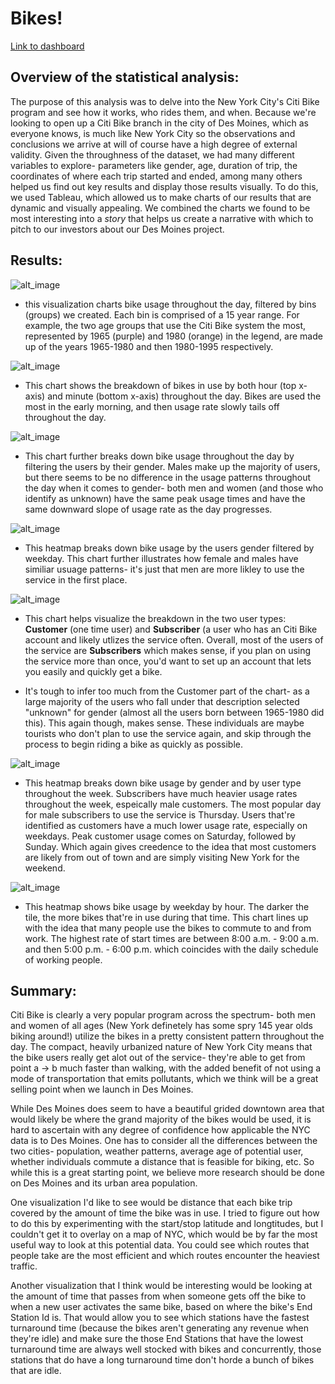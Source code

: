 # Bikes!


[Link to dashboard](https://public.tableau.com/profile/nick.guild#!/vizhome/Challenge_book/DeliverableThreeStory?publish=yes)

## Overview of the statistical analysis:  

The purpose of this analysis was to delve into the New York City's Citi Bike program and see how it works, who rides them, and when.  Because we're looking to open up a Citi Bike branch in the city of Des Moines, which as everyone knows, is much like New York City so the observations and conclusions we arrive at will of course have a high degree of external validity.  Given the throughness of the dataset, we had many different variables to explore- parameters like gender, age, duration of trip, the coordinates of where each trip started and ended, among many others helped us find out key results and display those results visually. To do this, we used Tableau, which allowed us to make charts of our results that are dynamic and visually appealing.  We combined the charts we found to be most interesting into a *story* that helps us create a narrative with which to pitch to our investors about our Des Moines project.

## Results: 


![alt_image](https://github.com/Nickguild1993/bikesharing/blob/main/Tableau_visualizations/Bike_usage_by_hour_bins.png)

- this visualization charts bike usage throughout the day, filtered by bins (groups) we created. Each bin is comprised of a 15 year range. For example, the two age groups that use the Citi Bike system the most, represented by 1965 (purple) and 1980 (orange) in the legend, are made up of the years 1965-1980 and then 1980-1995 respectively.

![alt_image](https://github.com/Nickguild1993/bikesharing/blob/main/Tableau_visualizations/Bikes_hour_minute.png)

- This chart shows the breakdown of bikes in use by both hour (top x-axis) and minute (bottom x-axis) throughout the day. Bikes are used the most in the early morning, and then usage rate slowly tails off throughout the day.

![alt_image](https://github.com/Nickguild1993/bikesharing/blob/main/Tableau_visualizations/Bikes_hour_minute_gender.png)

- This chart further breaks down bike usage throughout the day by filtering the users by their gender.  Males make up the majority of users, but there seems to be no difference in the usage patterns throughout the day when it comes to gender- both men and women (and those who identify as unknown) have the same peak usage times and have the same downward slope of usage rate as the day progresses.

![alt_image](https://github.com/Nickguild1993/bikesharing/blob/main/Tableau_visualizations/Heatmap_weekday_gender.png)

- This heatmap breaks down bike usage by the users gender filtered by weekday.  This chart further illustrates how female and males have similiar usuage patterns- it's just that men are more likley to use the service in the first place.

![alt_image](https://github.com/Nickguild1993/bikesharing/blob/main/Tableau_visualizations/Usertype_gender_bins.png)

- This chart helps visualize the breakdown in the two user types: **Customer** (one time user) and **Subscriber** (a user who has an Citi Bike account and likely utlizes the service often.  Overall, most of the users of the service are **Subscribers** which makes sense, if you plan on using the service more than once, you'd want to set up an account that lets you easily and quickly get a bike.  

- It's tough to infer too much from the Customer part of the chart- as a large majority of the users who fall under that description selected "unknown" for gender (almost all the users born between 1965-1980 did this).  This again though, makes sense.  These individuals are maybe tourists who don't plan to use the service again, and skip through the process to begin riding a bike as quickly as possible.

![alt_image](https://github.com/Nickguild1993/bikesharing/blob/main/Tableau_visualizations/Usertype_gender_weekday.png)

- This heatmap breaks down bike usage by gender and by user type throughout the week. Subscribers have much heavier usage rates throughout the week, espeically male customers.  The most popular day for male subscribers to use the service is Thursday.  Users that're identified as customers have a much lower usage rate, especially on weekdays.  Peak customer usage comes on Saturday, followed by Sunday. Which again gives creedence to the idea that most customers are likely from out of town and are simply visiting New York for the weekend.

![alt_image](https://github.com/Nickguild1993/bikesharing/blob/main/Tableau_visualizations/heatmap_weekday_hours.png)

- This heatmap shows bike usage by weekday by hour.  The darker the tile, the more bikes that're in use during that time. This chart lines up with the idea that many people use the bikes to commute to and from work.  The highest rate of start times are between 8:00 a.m. - 9:00 a.m. and then 5:00 p.m. - 6:00 p.m. which coincides with the daily schedule of working people.


## Summary: 

Citi Bike is clearly a very popular program across the spectrum- both men and women of all ages (New York definetely has some spry 145 year olds biking around!) utilize the bikes in a pretty consistent pattern throughout the day. The compact, heavily urbanized nature of New York City means that the bike users really get alot out of the service- they're able to get from point a -> b much faster than walking, with the added benefit of not using a mode of transportation that emits pollutants, which we think will be a great selling point when we launch in Des Moines.

While Des Moines does seem to have a beautiful grided downtown area that would likely be where the grand majority of the bikes would be used, it is hard to ascertain with any degree of confidence how applicable the NYC data is to Des Moines.  One has to consider all the differences between the two cities- population, weather patterns, average age of potential user, whether individuals commute a distance that is feasible for biking, etc.  So while this is a great starting point, we believe more research should be done on Des Moines and its urban area population.

One visualization I'd like to see would be distance that each bike trip covered by the amount of time the bike was in use.  I tried to figure out how to do this by experimenting with the start/stop latitude and longtitudes, but I couldn't get it to overlay on a map of NYC, which would be by far the most useful way to look at this potential data.  You could see which routes that people take are the most efficient and which routes encounter the heaviest traffic.

Another visualization that I think would be interesting would be looking at the amount of time that passes from when someone gets off the bike to when a new user activates the same bike, based on where the bike's End Station Id is. That would allow you to see which stations have the fastest turnaround time (because the bikes aren't generating any revenue when they're idle) and make sure the those End Stations that have the lowest turnaround time are always well stocked with bikes and concurrently, those stations that do have a long turnaround time don't horde a bunch of bikes that are idle.
